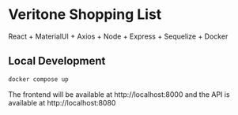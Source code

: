 # Veritone Shopping List

React + MaterialUI + Axios + Node + Express + Sequelize + Docker

## Local Development

```bash
docker compose up
```

The frontend will be available at http://localhost:8000 and the API is available at http://localhost:8080
